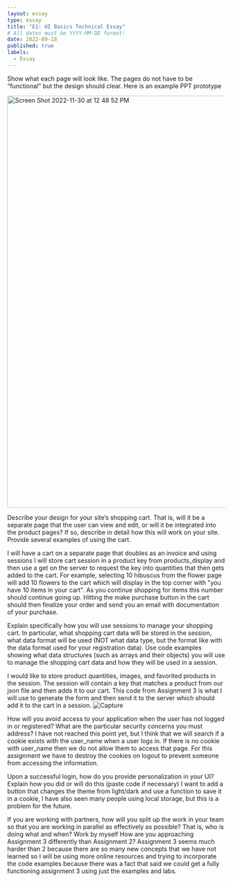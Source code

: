 ```yaml
---
layout: essay
type: essay
title: "E1: UI Basics Technical Essay"
# All dates must be YYYY-MM-DD format!
date: 2022-09-18
published: true
labels:
  - Essay
---
```



<body>
  
Show what each page will look like. The pages do not have to be “functional” but the design should clear. Here is an example PPT prototype
  
<img width="950" alt="Screen Shot 2022-11-30 at 12 48 52 PM" src="https://user-images.githubusercontent.com/112213087/204924867-4748b16c-edcc-4c44-be2b-af1e336acaa8.png">


Describe your design for your site’s shopping cart. That is, will it be a separate page that the user can view and edit, or will it be integrated into the product pages? If so, describe in detail how this will work on your site. Provide several examples of using the cart.
  
I will have a cart on a separate page that doubles as an invoice and using sessions I will store cart session in a product key from products_display and then use a get on the server to request the key into quantities that then gets added to the cart. For example, selecting 10 hibuscus from the flower page will add 10 flowers to the cart which will display in the top corner with "you have 10 items in your cart". As you continue shopping for items this number should continue going up. Hitting the make purchase button in the cart should then finalize your order and send you an email with documentation of your purchase.

Explain specifically how you will use sessions to manage your shopping cart. In particular, what shopping cart data will be stored in the session, what data format will be used (NOT what data type, but the format like with the data format used for your registration data). Use code examples showing what data structures (such as arrays and their objects) you will use to manage the shopping cart data and how they will be used in a session.
  
I would like to store product quantities, images, and favorited products in the session. The session will contain a key that matches a product from our json file and then adds it to our cart. This code from Assignment 3 is what I will use to generate the form and then send it to the server which should add it to the cart in a session. 
  ![Capture](https://user-images.githubusercontent.com/112213087/204959443-2fcb17cf-63b4-4d48-b594-4f02b0aa81fc.PNG)

  
How will you avoid access to your application when the user has not logged in or registered? What are the particular security concerns you must address?
I have not reached this point yet, but I think that we will search if a cookie exists with the user_name when a user logs in. If there is no cookie with user_name then we do not allow them to access that page. For this assignment we have to destroy the cookies on logout to prevent someone from accessing the information.
  
Upon a successful login, how do you provide personalization in your UI? Explain how you did or will do this (paste code if necessary)
I want to add a button that changes the theme from light/dark and use a function to save it in a cookie, I have also seen many people using local storage, but this is a problem for the future.
  
If you are working with partners, how will you split up the work in your team so that you are working in parallel as effectively as possible? That is, who is doing what and when?
  Work by myself
How are you approaching Assignment 3 differently than Assignment 2?
Assignment 3 seems much harder than 2 because there are so many new concepts that we have not learned so I will be using more online resources and trying to incorporate the code examples because there was a fact that said we could get a fully functioning assignment 3 using just the examples and labs.
</body>

